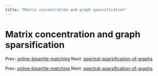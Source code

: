 ```yaml
---
title: "Matrix concentration and graph sparsification"
---
```


# Matrix concentration and graph sparsification

Prev: [online-bipartite-matching](online-bipartite-matching.md)
Next: [spectral-sparsification-of-graphs](spectral-sparsification-of-graphs.md)

Prev: [online-bipartite-matching](online-bipartite-matching.md)
Next: [spectral-sparsification-of-graphs](spectral-sparsification-of-graphs.md)
